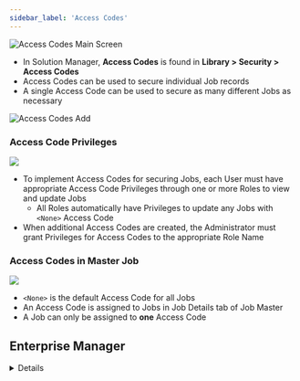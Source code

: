 ```yaml
---
sidebar_label: 'Access Codes'
---
```


![Access Codes Main Screen](../static/imgbasic/access-codes-main.png)

* In Solution Manager, **Access Codes** is found in **Library > Security > Access Codes**
* Access Codes can be used to secure individual Job records 
* A single Access Code can be used to secure as many different Jobs as necessary

![Access Codes Add](../static/imgbasic/sm-access-codes-add.png)

### Access Code Privileges

![](../static/imgbasic/AccessCodePriv.png)

* To implement Access Codes for securing Jobs, each User must have appropriate Access Code Privileges through one or more Roles to view and update Jobs
    * All Roles automatically have Privileges to update any Jobs with ```<None>``` Access Code
* When additional Access Codes are created, the Administrator must grant Privileges for Access Codes to the appropriate Role Name

### Access Codes in Master Job

![](../static/imgbasic/AC_Master.png)

* ```<None>``` is the default Access Code for all Jobs
* An Access Code is assigned to Jobs in Job Details tab of Job Master
* A Job can only be assigned to **one** Access Code



## Enterprise Manager

<details>

* In Enterprise Manager, **Access Codes** is found in **Security > Access Codes**

### Access Codes

![Access Codes Main Screen](../static/imgbasic/312.png)

### Access Code Privileges

![Access Codes Privileges](../static/imgbasic/313.png)

### Job Master

![Access Codes in Job Master](../static/imgbasic/314.png)

</details>